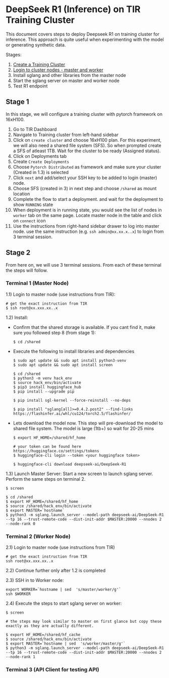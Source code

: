 # DeepSeek R1 (Inference) on TIR Training Cluster

This document covers steps to deploy Deepseek R1 on training cluster for inference. This approach is quite useful when experimenting with the model or generating synthetic data.

Stages:
1) [Create a Training Cluster](https://github.com/mindhash/r1-on-tir/blob/main/r1-on-training-cluster.md#stage-1)
2) [Login to cluster nodes - master and worker](https://github.com/mindhash/r1-on-tir/blob/main/r1-on-training-cluster.md#stage-2)
3) Install sglang and other libraries from the master node
4) Start the sglang server on master and worker node
5) Test R1 endpoint


## Stage 1

In this stage, we will configure a training cluster with pytorch framework on 16xH100.

1) Go to TIR Dashboard
2) Navigate to Training cluster from left-hand sidebar
3) Click on `create cluster` and choose 16xH100 plan. For this experiment, we will also need a shared file system (SFS). So when prompted create a SFS of atleast 1TB. Wait for the cluster to be ready (Assigned status). 
4) Click on Deployments tab 
5) Create `Create Deployments`
6) Choose `Pytorch Distributed` as framework and make sure your cluster (Created in 1.3) is selected
7) Click `next` and add/select your SSH key to be added to login (master) node.
8) Choose SFS (created in 3) in next step and choose `/shared` as mount location
9) Complete the flow to start a deployment. and wait for the deployment to show `RUNNING` state
10) When deployment is in running state, you would see the list of nodes in `worker` tab on the same page. Locate master node in the table and click on `connect` icon
11) Use the instructions from right-hand sidebar drawer to log into master node. use the same instruction (e.g. `ssh admin@xx.xx.x..x`) to login from 3 terminal session.

## Stage 2

From here on, we will use 3 terminal sessions. From each of these terminal the steps will follow. 

### Terminal 1 (Master Node)

  1.1) Login to master node (use instructions from TIR):

```
# get the exact instruction from TIR 
$ ssh root@xx.xxx.xx..x
```   
      

  1.2) Install:
      
  - Confirm that the shared storage is available. If you cant find it, make sure you followed step 8 (from stage 1):

      ```
      $ cd /shared
      ```
        
  - Execute the following to install libraries and dependencies

    ```
    $ sudo apt update && sudo apt install python3-venv
    $ sudo apt update && sudo apt install screen
    
    $ cd /shared
    $ python3 -m venv hack_env
    $ source hack_env/bin/activate
    $ pip3 install huggingface_hub
    $ pip install --upgrade pip
    
    $ pip install sgl-kernel --force-reinstall --no-deps
    
    $ pip install "sglang[all]>=0.4.2.post2" --find-links https://flashinfer.ai/whl/cu124/torch2.5/flashinfer/

    ```
  
   - Lets download the model now. This step will pre-download the model to shared file system. The model is large (1tb+) so wait for 20-25 mins 

     ``` 
     $ export HF_HOME=/shared/hf_home
      
     # your token can be found here https://huggingface.co/settings/tokens
     $ huggingface-cli login --token <your huggingface token>
      
     $ huggingface-cli download deepseek-ai/DeepSeek-R1
     ```
    
  1.3) Launch Master Server:  Start a new screen to launch sglang server.  Perform the same steps on terminal 2.

  ```
  $ screen  
  
  $ cd /shared 
  $ export HF_HOME=/shared/hf_home
  $ source /shared/hack_env/bin/activate
  $ export MASTER=`hostname`
  $ python3 -m sglang.launch_server --model-path deepseek-ai/DeepSeek-R1 --tp 16 --trust-remote-code --dist-init-addr $MASTER:20000 --nnodes 2 --node-rank 0
```

### Terminal 2 (Worker Node)
2.1) Login to master node (use instructions from TIR)

```
# get the exact instruction from TIR 
ssh root@xx.xxx.xx..x
```

2.2) Continue further only after 1.2 is completed

2.3) SSH in to Worker node:

```
export WORKER=`hostname | sed  's/master/worker/g'`
ssh $WORKER

```
2.4) Execute the steps to start sglang server on worker:

```
$ screen 
```

```
# the steps may look similar to master on first glance but copy these exactly as they are actually different. 

$ export HF_HOME=/shared/hf_cache
$ source /shared/hack_env/bin/activate
$ export MASTER=`hostname | sed  's/worker/master/g'`
$ python3 -m sglang.launch_server --model-path deepseek-ai/DeepSeek-R1 --tp 16 --trust-remote-code --dist-init-addr $MASTER:20000 --nnodes 2 --node-rank 1
```
    
### Terminal 3 (API Client for testing API)

